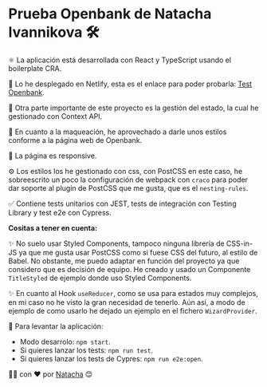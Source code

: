 # Prueba Openbank de Natacha Ivannikova 🛠️

⚛️ La aplicación está desarrollada con React y TypeScript usando el boilerplate CRA.

💚 Lo he desplegado en Netlify, esta es el enlace para poder probarla: [Test Openbank](https://openbank-test.netlify.app/).

💜 Otra parte importante de este proyecto es la gestión del estado, la cual he gestionado con Context API. 

💅 En cuanto a la maqueación, he aprovechado a darle unos estilos conforme a la página web de Openbank.  

📱 La página es responsive.

⚙️ Los estilos los he gestionado con css, con PostCSS en este caso, he sobreescrito un poco la configuración de webpack con `craco` para poder dar soporte al plugin de PostCSS que me gusta, que es el `nesting-rules`.

✅ Contiene tests unitarios con JEST, tests de integración con Testing Library y test e2e con Cypress.

**Cositas a tener en cuenta:**

✨ No suelo usar Styled Components, tampoco ninguna librería de CSS-in-JS ya que me gusta usar PostCSS como si fuese CSS del futuro, al estilo de Babel. No obstante, me puedo adaptar en función del proyecto ya que considero que es decisión de equipo.
He creado y usado un Componente `TitleStyled` de ejemplo donde uso Styled Components.

✨ En cuanto al Hook `useReducer`, como se usa para estados muy complejos, en mi caso no he visto la gran necesidad de tenerlo. Aún así, a modo de ejemplo de como usarlo he dejado un ejemplo en el fichero `WizardProvider`.

🚀 Para levantar la aplicación:

- Modo desarrolo: `npm start`.
- Si quieres lanzar los tests: `npm run test`.
- Si quieres lanzar los tests de Cypres: `npm run e2e:open`.

👩‍💻 con ❤️ por [Natacha](https://www.linkedin.com/in/natacha-ivannikova-261478113/) 😊


